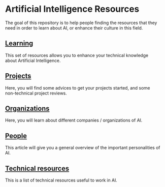 # Artificial Intelligence Resources
The goal of this repository is to help people finding the resources that they need in order to learn about AI, or enhance their culture in this field. 


## [Learning](learning.md)

This set of resources allows you to enhance your technical knowledge about Artificial Intelligence. 

## [Projects](projects.md)

Here, you will find some advices to get your projects started, and some non-technical project reviews. 

## [Organizations](organizations.md)

Here, you will learn about different companies / organizations of AI. 

## [People](people.md)

This article will give you a general overview of the important personalities of AI.

## [Technical resources](technical-resources.md)

This is a list of technical resources useful to work in AI. 
